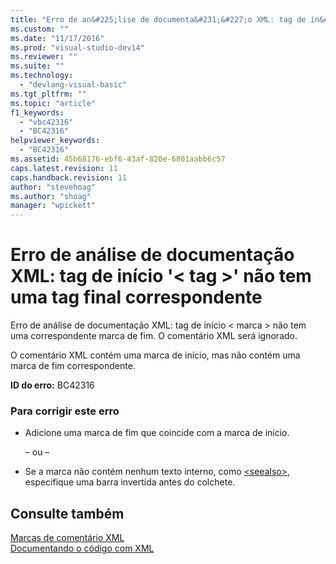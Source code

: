 ```yaml
---
title: "Erro de an&#225;lise de documenta&#231;&#227;o XML: tag de in&#237;cio &#39;&lt; tag &gt;&#39; n&#227;o tem uma tag final correspondente | Microsoft Docs"
ms.custom: ""
ms.date: "11/17/2016"
ms.prod: "visual-studio-dev14"
ms.reviewer: ""
ms.suite: ""
ms.technology: 
  - "devlang-visual-basic"
ms.tgt_pltfrm: ""
ms.topic: "article"
f1_keywords: 
  - "vbc42316"
  - "BC42316"
helpviewer_keywords: 
  - "BC42316"
ms.assetid: 45b68176-ebf6-43af-820e-6801aabb6c57
caps.latest.revision: 11
caps.handback.revision: 11
author: "stevehoag"
ms.author: "shoag"
manager: "wpickett"
---
```

# Erro de an&#225;lise de documenta&#231;&#227;o XML: tag de in&#237;cio &#39;&lt; tag &gt;&#39; n&#227;o tem uma tag final correspondente
Erro de análise de documentação XML: tag de início \< marca \> não tem uma correspondente marca de fim. O comentário XML será ignorado.  
  
 O comentário XML contém uma marca de início, mas não contém uma marca de fim correspondente.  
  
 **ID do erro:** BC42316  
  
### Para corrigir este erro  
  
-   Adicione uma marca de fim que coincide com a marca de início.  
  
     – ou –  
  
-   Se a marca não contém nenhum texto interno, como [\<seealso\>](../../visual-basic/language-reference/xmldoc/seealso.md), especifique uma barra invertida antes do colchete.  
  
## Consulte também  
 [Marcas de comentário XML](../../visual-basic/language-reference/xmldoc/recommended-xml-tags-for-documentation-comments.md)   
 [Documentando o código com XML](../../visual-basic/programming-guide/program-structure/documenting-your-code-with-xml.md)